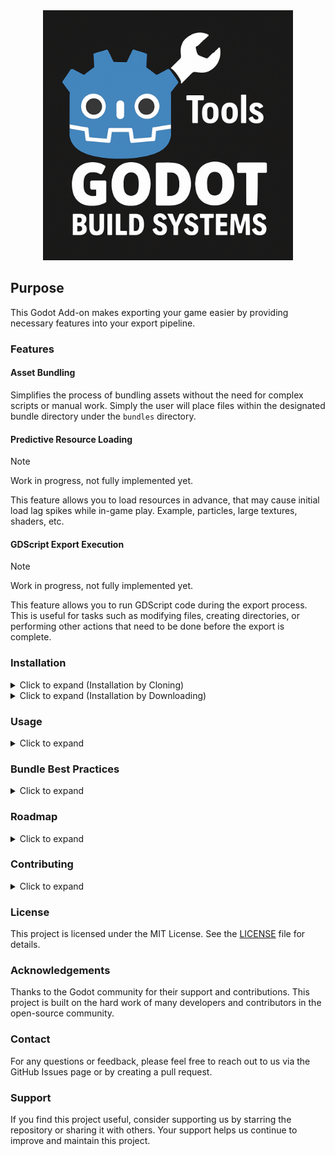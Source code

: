 <div align="center">
    <picture>
        <img alt="Godot Build Systems" height="400" src="godot-build-systems-logo.png">
    </picture>
</div>

## Purpose
This Godot Add-on makes exporting your game easier by providing necessary features into your export pipeline.

### Features
#### **Asset Bundling**
Simplifies the process of bundling assets without the need for complex scripts or manual work. Simply the user will place files within the designated bundle directory under the `bundles` directory.
#### **Predictive Resource Loading**
> [!NOTE]
> Work in progress, not fully implemented yet.

This feature allows you to load resources in advance, that may cause initial load lag spikes while in-game play. Example, particles, large textures, shaders, etc.
#### **GDScript Export Execution**
> [!NOTE]
> Work in progress, not fully implemented yet.

This feature allows you to run GDScript code during the export process. This is useful for tasks such as modifying files, creating directories, or performing other actions that need to be done before the export is complete.


### Installation
<details>
<summary>Click to expand (Installation by Cloning)</summary>

1. Clone the repository into your Godot project directory under `addons/godot-build-systems`.
2. Enable the add-on in the Godot editor by going to `Project` → `Project Settings` → `Plugins` and enabling the `godot-build-systems` plugin.
3. Configure the add-on settings in `Project` → `Project Settings` → `GDBuildSystem`.
4. Use the add-on features as needed in your project.

</details>
<details>
<summary>Click to expand (Installation by Downloading)</summary>

1. Download the latest release either from the [GitHub Releases](https://github.com/GDBuildSystem/GDBuildSystem/releases) page or from the [Godot Asset Library](https://godotengine.org/asset-library/asset/).
2. Extract the downloaded archive into your Godot project directory under `addons/godot-build-systems`.
3. Enable the add-on in the Godot editor by going to `Project` → `Project Settings` → `Plugins` and enabling the `godot-build-systems` plugin.
4. Configure the add-on settings in `Project` → `Project Settings` → `GDBuildSystem`.
5. Use the add-on features as needed in your project.

</details>

### Usage
<details>
<summary>Click to expand</summary>

1. First, we need to create the bundle directory, `res://bundles`. This is where we will place our bundle directories. This can be configured in the `Project` → `Project Settings` → `Build System` settings.
2. Then, we can create a bundle directory, `res://bundles/my_bundle`. This is where we will place our assets that we want to bundle.
> This will setup the project to use the build system to bundle the assets. These assets will be bundled into the `res://bundles/my_bundle` directory and not be included in the export of the main export. 

> A small unnecessary recommendation is to embed your resources into the executable. This will hide a extra PCK file from the user. This can be done in the `Project` → `Project Settings` → `Export` settings.

3. Now we need to actually load the bundles, initialize the BundleLoader into your initial scene via adding the `BundleLoader` node to your scene tree. This will load the bundles into memory and allow you to use them in your game.
> Keep in mind, the BundleLoader will only load the bundles that are in the `res://bundles` directory.

> Additionally, loading bundles is a synchronous/blocking process. This means that the game will freeze until the bundles are loaded. So it is ideal to load the bundles at the initial state of the game.

> Lastly, the BundleLoader has some exported properties that can be configured in the editor. Example, you can set to disable the autoloading of the bundles, if you want to do this via a script.

> [!NOTE]
> Moving forward, any assets placed outside the bundles, will be put into the main export.

</details>

### Bundle Best Practices
<details>
<summary>Click to expand</summary>

- **Bundles & Scripts**: Avoid placing scripts in bundles. Scripts should be placed in the main export directory to ensure they are always available. Bundles are primarily for assets like textures, audio, and other resources.

- **Bundle Directory Structure**: Organize your bundle directories in a way that makes sense for your project. For example, you might have separated directories for different segments of the game, such as `res://bundles/dlc`, `res://bundles/expansion`, or `res://bundles/level1`.
    
- **Bundle Naming**: Use descriptive names for your bundle directories to make it clear what assets they contain. For example, `res://bundles/textures` or `res://bundles/audio`.

- **Bundle Size**: Keep your bundle sizes reasonable. If you have a large number of assets, consider splitting them into multiple bundles to improve loading times.

- **Bundle Loading**: Load your bundles at the start of your game to ensure that all assets are available when needed. You can use the `BundleLoader` node to handle this.

</details>

### Roadmap
<details>
<summary>Click to expand</summary>

- [ ] Implement predictive resource loading.
- [ ] Implement GDScript export execution.
- [ ] Implement CLI Commands to only export the bundles. Ephmeral Bundle Exporting.

</details>

### Contributing
<details>
<summary>Click to expand</summary>

We welcome contributions to improve this project! Here's how you can contribute:

1. **Fork the Repository**  
    Fork this repository to your GitHub account.

2. **Clone the Repository**  
    Clone the forked repository to your local machine:
    ```bash
    git clone https://github.com/your-username/GDBuildSystem.git
    ```

3. **Create a Branch**  
    Create a new branch for your feature or bug fix:
    ```bash
    git checkout -b feature-or-bugfix-name
    ```

4. **Make Changes**  
    Implement your changes and commit them with clear and concise commit messages:
    ```bash
    git commit -m "Description of the changes made"
    ```

5. **Push Changes**  
    Push your changes to your forked repository:
    ```bash
    git push origin feature-or-bugfix-name
    ```

6. **Submit a Pull Request**  
    Open a pull request to the main repository. Provide a detailed description of your changes and why they should be merged.

### Guidelines
- Follow the existing code style and structure.
- Write clear and concise commit messages.
- Test your changes thoroughly before submitting.
- Ensure your changes do not break existing functionality.

Thank you for contributing!
</details>

### License
This project is licensed under the MIT License. See the [LICENSE](LICENSE) file for details.

### Acknowledgements

Thanks to the Godot community for their support and contributions. This project is built on the hard work of many developers and contributors in the open-source community.

### Contact

For any questions or feedback, please feel free to reach out to us via the GitHub Issues page or by creating a pull request.


### Support

If you find this project useful, consider supporting us by starring the repository or sharing it with others. Your support helps us continue to improve and maintain this project.